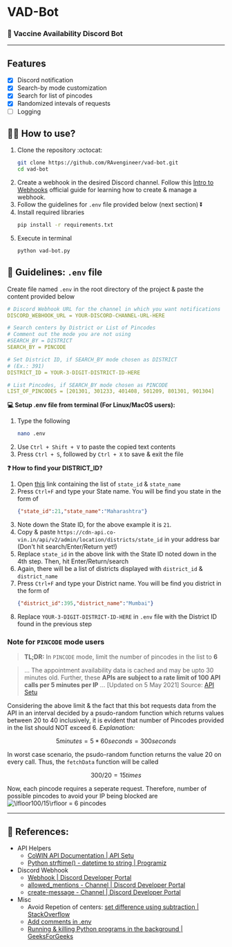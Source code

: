 # VAD-Bot
### :robot: Vaccine Availability Discord Bot
---

## Features
- [x] Discord notification
- [x] Search-by mode customization
- [x] Search for list of pincodes
- [x] Randomized intevals of requests
- [ ] Logging

## :man_technologist: How to use?
1.  Clone the repository :octocat:
    ```bash
    git clone https://github.com/RAvengineer/vad-bot.git
    cd vad-bot
    ```
1.  Create a webhook in the desired Discord channel. Follow this [Intro to Webhooks](https://support.discord.com/hc/en-us/articles/228383668-Intro-to-Webhooks) official guide for learning how to create & manage a webhook.
1.  Follow the guidelines for `.env` file provided below (next section) :arrow_double_down:
1.  Install required libraries
    ```bash
    pip install -r requirements.txt
    ```
1.  Execute in terminal
    ```bash
    python vad-bot.py
    ```


## :notebook: Guidelines: `.env` file
Create file named `.env` in the root directory of the project & paste the content provided below
```yaml
# Discord Webhook URL for the channel in which you want notifications
DISCORD_WEBHOOK_URL = YOUR-DISCORD-CHANNEL-URL-HERE

# Search centers by District or List of Pincodes
# Comment out the mode you are not using
#SEARCH_BY = DISTRICT
SEARCH_BY = PINCODE

# Set District ID, if SEARCH_BY mode chosen as DISTRICT
# (Ex.: 391)
DISTRICT_ID = YOUR-3-DIGIT-DISTRICT-ID-HERE

# List Pincodes, if SEARCH_BY mode chosen as PINCODE
LIST_OF_PINCODES = [201301, 301233, 401408, 501209, 801301, 901304]
```
**:computer: Setup .env file from terminal (For Linux/MacOS users):**
1.  Type the following
    ```bash
    nano .env
    ```
1.  Use `Ctrl + Shift + V` to paste the copied text contents
1.  Press `Ctrl + S`, followed by `Ctrl + X` to save & exit the file

**:question: How to find your DISTRICT_ID?**
1.  Open [this](https://cdn-api.co-vin.in/api/v2/admin/location/states) link containing the list of `state_id` & `state_name`
1.  Press `Ctrl+F` and type your State name. You will be find you state in the form of
    ```json
    {"state_id":21,"state_name":"Maharashtra"}
    ```
1.  Note down the State ID, for the above example it is `21`.
1.  Copy & paste 
    `https://cdn-api.co-vin.in/api/v2/admin/location/districts/state_id`
    in your address bar (Don't hit search/Enter/Return yet!)
1.  Replace `state_id` in the above link with the State ID noted down in the 4th step. Then, hit Enter/Return/search
1. Again, there will be a list of districts displayed with `district_id` & `district_name`
1. Press `Ctrl+F` and type your District name. You will be find you district in the form of
    ```json
    {"district_id":395,"district_name":"Mumbai"}
    ```
1.  Replace `YOUR-3-DIGIT-DISTRICT-ID-HERE` in `.env` file with the District ID found in the previous step

### Note for `PINCODE` mode users
> **TL;DR:** In `PINCODE` mode, limit the number of pincodes in the list to **6**

> ... The appointment availability data is cached and may be upto 30 minutes old. Further, these **APIs are subject to a rate limit of 100 API calls per 5 minutes per IP** ...
[Updated on 5 May 2021]
Source: [API Setu](https://apisetu.gov.in/public/marketplace/api/cowin)

Considering the above limit & the fact that this bot requests data from the API in an interval decided by a psudo-random function which returns values between 20 to 40 inclusively,
it is evident that number of Pincodes provided in the list should NOT exceed 6.
*Explanation:*
```math
5 minutes = 5 * 60 seconds = 300 seconds
```
In worst case scenario, the psudo-random function returns the value 20 on every call. Thus, the `fetchData` function will be called
```math
300/20 = 15 times
```
Now, each pincode requires a seperate request.
Therefore, number of possible pincodes to avoid your IP being blocked are
![\lfloor100/15\rfloor = 6 pincodes](https://bit.ly/2Slz56z)

---

## :link: References:
- API Helpers
    - [CoWIN API Documentation | API Setu](https://apisetu.gov.in/public/marketplace/api/cowin)
    - [Python strftime() - datetime to string | Programiz](https://www.programiz.com/python-programming/datetime/strftime)
- Discord Webhook
    - [Webhook | Discord Developer Portal](https://discord.com/developers/docs/resources/webhook)
    - [allowed_mentions - Channel | Discord Developer Portal](https://discord.com/developers/docs/resources/channel#allowed-mentions-object)
    - [create-message - Channel | Discord Developer Portal](https://discord.com/developers/docs/resources/channel#create-message)
- Misc
    - Avoid Repetion of centers: [set difference using subtraction | StackOverflow](https://stackoverflow.com/a/48038480)
    - [Add comments in .env](https://akhromieiev.com/how-to-add-comment-in-env-file/)
    - [Running & killing Python programs in the background | GeeksForGeeks](https://www.geeksforgeeks.org/running-python-program-in-the-background/)
